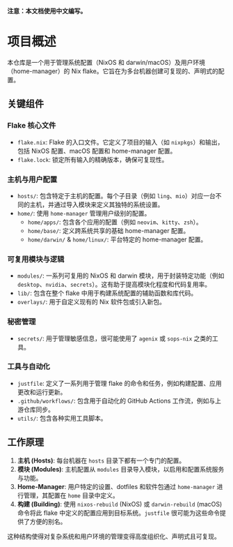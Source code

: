 **注意：本文档使用中文编写。**

# 项目概述

本仓库是一个用于管理系统配置（NixOS 和 darwin/macOS）及用户环境（home-manager）的 Nix
flake。它旨在为多台机器创建可复现的、声明式的配置。

## 关键组件

### Flake 核心文件

- `flake.nix`: Flake 的入口文件。它定义了项目的输入（如
  `nixpkgs`）和输出，包括 NixOS 配置、macOS 配置和 home-manager 配置。
- `flake.lock`: 锁定所有输入的精确版本，确保可复现性。

### 主机与用户配置

- `hosts/`: 包含特定于主机的配置。每个子目录（例如
  `ling`、`mio`）对应一台不同的主机，并通过导入模块来定义其独特的系统设置。
- `home/`: 使用 `home-manager` 管理用户级别的配置。
  - `home/apps/`: 包含各个应用的配置（例如 `neovim`、`kitty`、`zsh`）。
  - `home/base/`: 定义跨系统共享的基础 home-manager 配置。
  - `home/darwin/` & `home/linux/`: 平台特定的 home-manager 配置。

### 可复用模块与逻辑

- `modules/`: 一系列可复用的 NixOS 和 darwin 模块，用于封装特定功能（例如
  `desktop`、`nvidia`、`secrets`）。这有助于提高模块化程度和代码复用率。
- `lib/`: 包含在整个 flake 中用于构建系统配置的辅助函数和库代码。
- `overlays/`: 用于自定义现有的 Nix 软件包或引入新包。

### 秘密管理

- `secrets/`: 用于管理敏感信息，很可能使用了 `agenix` 或 `sops-nix` 之类的工具。

### 工具与自动化

- `justfile`: 定义了一系列用于管理 flake 的命令和任务，例如构建配置、应用更改和运行更新。
- `.github/workflows/`: 包含用于自动化的 GitHub Actions 工作流，例如与上游仓库同步。
- `utils/`: 包含各种实用工具脚本。

## 工作原理

1.  **主机 (Hosts)**: 每台机器在 `hosts` 目录下都有一个专门的配置。
2.  **模块 (Modules)**: 主机配置从 `modules` 目录导入模块，以启用和配置系统服务与功能。
3.  **Home-Manager**: 用户特定的设置、dotfiles 和软件包通过 `home-manager` 进行管理，其配置在 `home`
    目录中定义。
4.  **构建 (Building)**: 使用 `nixos-rebuild` (NixOS) 或 `darwin-rebuild`
    (macOS) 命令将此 flake 中定义的配置应用到目标系统。`justfile` 很可能为这些命令提供了方便的别名。

这种结构使得对复杂系统和用户环境的管理变得高度组织化、声明式且可复现。
